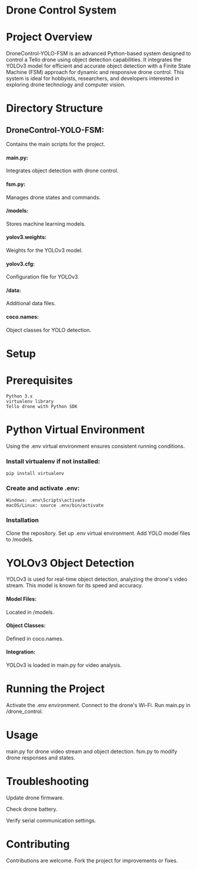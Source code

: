 
# Drone Control System

# Project Overview

<p> DroneControl-YOLO-FSM is an advanced Python-based system designed to control a Tello drone using object detection capabilities. It integrates the YOLOv3 model for efficient and accurate object detection with a Finite State Machine (FSM) approach for dynamic and responsive drone control. This system is ideal for hobbyists, researchers, and developers interested in exploring drone technology and computer vision. </p>

# Directory Structure

<h2> DroneControl-YOLO-FSM: </h2> Contains the main scripts for the project.
 <h4> main.py: </h4> Integrates object detection with drone control.
 <h4> fsm.py: </h4> Manages drone states and commands.
 <h4> /models: </h4> Stores machine learning models.
 <h4> yolov3.weights: </h4> Weights for the YOLOv3 model.
 <h4> yolov3.cfg: </h4> Configuration file for YOLOv3.
 <h4> /data: </h4> Additional data files.
 <h4> coco.names: </h4> Object classes for YOLO detection.

# Setup
  # Prerequisites
    Python 3.x
    virtualenv library
    Tello drone with Python SDK

# Python Virtual Environment
Using the .env virtual environment ensures consistent running conditions.

### Install virtualenv if not installed:
    pip install virtualenv

### Create and activate .env:
    Windows: .env\Scripts\activate
    macOS/Linux: source .env/bin/activate

### Installation
  Clone the repository.
  Set up .env virtual environment.
  Add YOLO model files to /models.

# YOLOv3 Object Detection
  YOLOv3 is used for real-time object detection, analyzing the drone's video stream. This model is known for its speed and accuracy.

 <h4> Model Files: </h4> Located in /models.
 <h4> Object Classes: </h4> Defined in coco.names.
 <h4> Integration: </h4>YOLOv3 is loaded in main.py for video analysis.

# Running the Project
  Activate the .env environment.
  Connect to the drone's Wi-Fi.
  Run main.py in /drone_control.

# Usage
  main.py for drone video stream and object detection.
  fsm.py to modify drone responses and states.

# Troubleshooting
  <p> Update drone firmware. </p>
  <p>Check drone battery. </p>
  <p>Verify serial communication settings. </p>

# Contributing
  Contributions are welcome. Fork the project for improvements or fixes.
